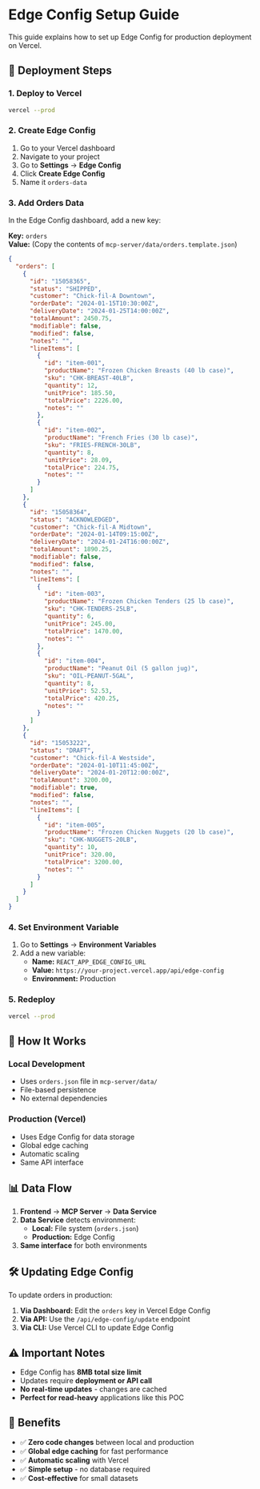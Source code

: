 # Edge Config Setup Guide

This guide explains how to set up Edge Config for production deployment on Vercel.

## 🚀 Deployment Steps

### 1. Deploy to Vercel
```bash
vercel --prod
```

### 2. Create Edge Config
1. Go to your Vercel dashboard
2. Navigate to your project
3. Go to **Settings** → **Edge Config**
4. Click **Create Edge Config**
5. Name it `orders-data`

### 3. Add Orders Data
In the Edge Config dashboard, add a new key:

**Key:** `orders`  
**Value:** (Copy the contents of `mcp-server/data/orders.template.json`)

```json
{
  "orders": [
    {
      "id": "15058365",
      "status": "SHIPPED",
      "customer": "Chick-fil-A Downtown",
      "orderDate": "2024-01-15T10:30:00Z",
      "deliveryDate": "2024-01-25T14:00:00Z",
      "totalAmount": 2450.75,
      "modifiable": false,
      "modified": false,
      "notes": "",
      "lineItems": [
        {
          "id": "item-001",
          "productName": "Frozen Chicken Breasts (40 lb case)",
          "sku": "CHK-BREAST-40LB",
          "quantity": 12,
          "unitPrice": 185.50,
          "totalPrice": 2226.00,
          "notes": ""
        },
        {
          "id": "item-002",
          "productName": "French Fries (30 lb case)",
          "sku": "FRIES-FRENCH-30LB",
          "quantity": 8,
          "unitPrice": 28.09,
          "totalPrice": 224.75,
          "notes": ""
        }
      ]
    },
    {
      "id": "15058364",
      "status": "ACKNOWLEDGED",
      "customer": "Chick-fil-A Midtown",
      "orderDate": "2024-01-14T09:15:00Z",
      "deliveryDate": "2024-01-24T16:00:00Z",
      "totalAmount": 1890.25,
      "modifiable": false,
      "modified": false,
      "notes": "",
      "lineItems": [
        {
          "id": "item-003",
          "productName": "Frozen Chicken Tenders (25 lb case)",
          "sku": "CHK-TENDERS-25LB",
          "quantity": 6,
          "unitPrice": 245.00,
          "totalPrice": 1470.00,
          "notes": ""
        },
        {
          "id": "item-004",
          "productName": "Peanut Oil (5 gallon jug)",
          "sku": "OIL-PEANUT-5GAL",
          "quantity": 8,
          "unitPrice": 52.53,
          "totalPrice": 420.25,
          "notes": ""
        }
      ]
    },
    {
      "id": "15053222",
      "status": "DRAFT",
      "customer": "Chick-fil-A Westside",
      "orderDate": "2024-01-10T11:45:00Z",
      "deliveryDate": "2024-01-20T12:00:00Z",
      "totalAmount": 3200.00,
      "modifiable": true,
      "modified": false,
      "notes": "",
      "lineItems": [
        {
          "id": "item-005",
          "productName": "Frozen Chicken Nuggets (20 lb case)",
          "sku": "CHK-NUGGETS-20LB",
          "quantity": 10,
          "unitPrice": 320.00,
          "totalPrice": 3200.00,
          "notes": ""
        }
      ]
    }
  ]
}
```

### 4. Set Environment Variable
1. Go to **Settings** → **Environment Variables**
2. Add a new variable:
   - **Name:** `REACT_APP_EDGE_CONFIG_URL`
   - **Value:** `https://your-project.vercel.app/api/edge-config`
   - **Environment:** Production

### 5. Redeploy
```bash
vercel --prod
```

## 🔄 How It Works

### Local Development
- Uses `orders.json` file in `mcp-server/data/`
- File-based persistence
- No external dependencies

### Production (Vercel)
- Uses Edge Config for data storage
- Global edge caching
- Automatic scaling
- Same API interface

## 📊 Data Flow

1. **Frontend** → **MCP Server** → **Data Service**
2. **Data Service** detects environment:
   - **Local:** File system (`orders.json`)
   - **Production:** Edge Config
3. **Same interface** for both environments

## 🛠️ Updating Edge Config

To update orders in production:

1. **Via Dashboard:** Edit the `orders` key in Vercel Edge Config
2. **Via API:** Use the `/api/edge-config/update` endpoint
3. **Via CLI:** Use Vercel CLI to update Edge Config

## ⚠️ Important Notes

- Edge Config has **8MB total size limit**
- Updates require **deployment or API call**
- **No real-time updates** - changes are cached
- **Perfect for read-heavy** applications like this POC

## 🎯 Benefits

- ✅ **Zero code changes** between local and production
- ✅ **Global edge caching** for fast performance
- ✅ **Automatic scaling** with Vercel
- ✅ **Simple setup** - no database required
- ✅ **Cost-effective** for small datasets 